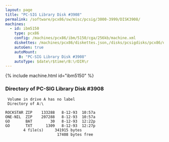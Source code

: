 ```yaml
---
layout: page
title: "PC-SIG Library Disk #3908"
permalink: /software/pcx86/sw/misc/pcsig/3000-3999/DISK3908/
machines:
  - id: ibm5150
    type: pcx86
    config: /machines/pcx86/ibm/5150/cga/256kb/machine.xml
    diskettes: /machines/pcx86/diskettes.json,/disks/pcsigdisks/pcx86/diskettes.json
    autoGen: true
    autoMount:
      B: "PC-SIG Library Disk #3908"
    autoType: $date\r$time\rB:\rDIR\r
---
```


{% include machine.html id="ibm5150" %}

### Directory of PC-SIG Library Disk #3908

     Volume in drive A has no label
     Directory of A:\

    ROCKSTAR ZIP    133288   8-12-93  10:57a
    ONE-NIL  ZIP    207288   8-12-93  10:57a
    GO       BAT        30   8-12-93  12:22p
    GO       TXT      1309   8-12-93  12:27p
            4 file(s)     341915 bytes
                           17408 bytes free
